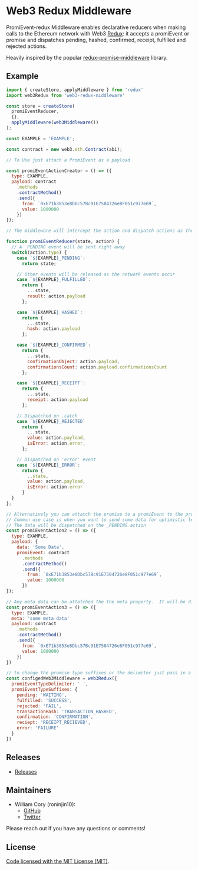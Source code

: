 # Web3 Redux Middleware

PromiEvent-redux Middleware enables declarative reducers when making calls to the Ethereum network with Web3 [Redux](http://redux.js.org): it accepts a promiEvent or promise and dispatches pending, hashed, confirmed, receipt, fulfilled and rejected actions.

Heavily inspired by the popular [redux-promise-middleware](https://github.com/pburtchaell/redux-promise-middleware) library.

## Example
```js
import { createStore, applyMiddleware } from 'redux'
import web3Redux from 'web3-redux-middleware'

const store = createStore(
  promiEventReducer,
  {},
  applyMiddleware(web3Middleware())
);

const EXAMPLE = 'EXAMPLE';

const contract = new web3.eth.Contract(abi);

// To Use just attach a PromiEvent as a payload

const promiEventActionCreator = () => ({
  type: EXAMPLE,
  payload: contract
    .methods
    .contractMethod()
    .send({
      from: `0xE71b3853e8Dbc57Bc91E7504726e8F051c977e69`,
      value: 1000000
    })
});

// The middleware will intercept the action and dispatch actions as the network events occur

function promiEventReducer(state, action) {
  // A _PENDING event will be sent right away
  switch(action.type) {
    case `${EXAMPLE}_PENDING`:
      return state;

    // Other events will be released as the network events occur
    case `${EXAMPLE}_FULFILLED`:
      return {
        ...state,
        result: action.payload
      };

    case `${EXAMPLE}_HASHED`:
      return {
        ...state,
        hash: action.payload
      };

    case `${EXAMPLE}_CONFIRMED`:
      return {
        ...state,
        confirmationObject: action.payload,
        confirmationsCount: action.payload.confirmationsCount
      };

    case `${EXAMPLE}_RECEIPT`:
      return {
        ...state,
        receipt: action.payload
      };

    // Dispatched on .catch
    case `${EXAMPLE}_REJECTED`
      return {
        ...state,
        value: action.payload,
        isError: action.error,
      };

    // Dispatched on 'error' event
    case `${EXAMPLE}_ERROR`:
      return {
        ..state,
        value: action.payload,
        isError: action.error
      }
  }
};

// Alternatively you can attatch the promise to a promiEvent to the promiEvent property
// Common use case is when you want to send some data for optimistic loading
// The data will be dispatched on the _PENDING action
const promiEventAction2 = () => ({
  type: EXAMPLE,
  payload: {
    data: 'Some Data',
    promiEvent: contract
      .methods
      .contractMethod()
      .send({
        from: `0xE71b3853e8Dbc57Bc91E7504726e8F051c977e69`,
        value: 1000000
      })
});

// Any meta data can be attatched the the meta property.  It will be dispatched on every event
const promiEventAction3 = () => ({
  type: EXAMPLE,
  meta: 'some meta data'
  payload: contract
    .methods
    .contractMethod()
    .send({
      from: `0xE71b3853e8Dbc57Bc91E7504726e8F051c977e69`,
      value: 1000000
    })
})

// to change the promise type suffixes or the delimiter just pass in a config object
const configedWeb3Middleware = web3Redux({
  promiEventTypeDelimiter: ' ',
  promiEventTypeSuffixes: {
    pending: 'WAITING',
    fulfilled: 'SUCCESS',
    rejected: 'FAIL',
    transactionHash: 'TRANSACTION_HASHED',
    confirmation: 'CONFIRMATION',
    reciept: 'RECEIPT_RECIEVED',
    error: 'FAILURE'
  }
})

```

## Releases

- [Releases](https://github.com/roninjin10/web3-redux-middleware/releases)

## Maintainers

- William Cory (roninjin10):
  - [GitHub](https://github.com/roninjin10)
  - [Twitter](https://twitter.com/roninjin10)

Please reach out if you have any questions or comments!

## License

[Code licensed with the MIT License (MIT)](/LICENSE).
